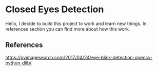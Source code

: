 # Closed Eyes Detection

Hello, I decide to build this project to work and learn new things. In references section you can find more about how this work.

## References

https://pyimagesearch.com/2017/04/24/eye-blink-detection-opencv-python-dlib/